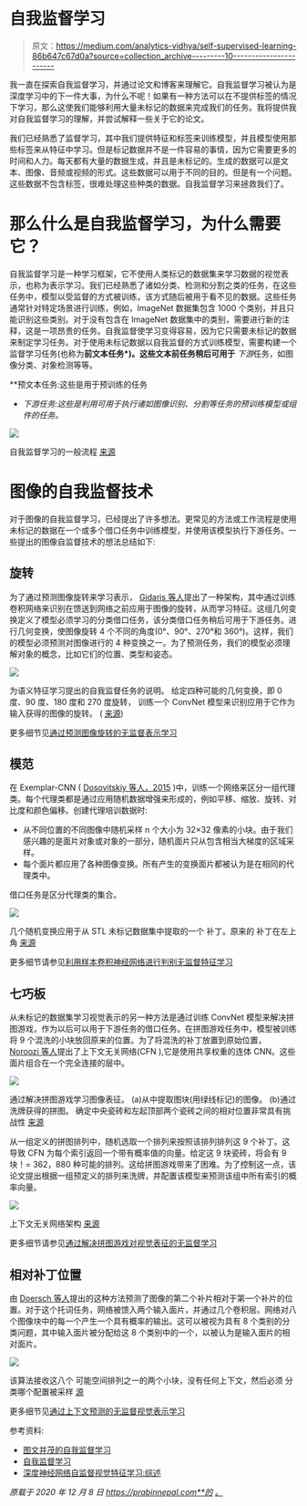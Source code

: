 # 自我监督学习

> 原文：<https://medium.com/analytics-vidhya/self-supervised-learning-86b647c67d0a?source=collection_archive---------10----------------------->

我一直在探索自我监督学习，并通过论文和博客来理解它。自我监督学习被认为是深度学习中的下一件大事，为什么不呢！如果有一种方法可以在不提供标签的情况下学习，那么这使我们能够利用大量未标记的数据来完成我们的任务。我将提供我对自我监督学习的理解，并尝试解释一些关于它的论文。

我们已经熟悉了监督学习，其中我们提供特征和标签来训练模型，并且模型使用那些标签来从特征中学习。但是标记数据并不是一件容易的事情，因为它需要更多的时间和人力。每天都有大量的数据生成，并且是未标记的。生成的数据可以是文本、图像、音频或视频的形式。这些数据可以用于不同的目的。但是有一个问题。这些数据不包含标签，很难处理这些种类的数据。自我监督学习来拯救我们了。

# 那么什么是自我监督学习，为什么需要它？

自我监督学习是一种学习框架，它不使用人类标记的数据集来学习数据的视觉表示，也称为表示学习。我们已经熟悉了诸如分类、检测和分割之类的任务，在这些任务中，模型以受监督的方式被训练，该方式随后被用于看不见的数据。这些任务通常针对特定场景进行训练，例如，ImageNet 数据集包含 1000 个类别，并且只能识别这些类别。对于没有包含在 ImageNet 数据集中的类别，需要进行新的注释，这是一项昂贵的任务。自我监督使学习变得容易，因为它只需要未标记的数据来制定学习任务。对于使用未标记数据以自我监督的方式训练模型，需要构建一个监督学习任务(也称为**前文本任务*)。这些文本前任务稍后可用于** *下游*任务，如图像分类、对象检测等等。

**预文本任务:这些是用于预训练的任务
* *下游任务:这些是利用可用于执行诸如图像识别、分割等任务的预训练模型或组件的任务。*

![](img/0352f30a7b66b2ef0871ead6c97a8bbb.png)

自我监督学习的一般流程
[来源](https://arxiv.org/pdf/1902.06162.pdf)

# 图像的自我监督技术

对于图像的自我监督学习，已经提出了许多想法。更常见的方法或工作流程是使用未标记的数据在一个或多个借口任务中训练模型，并使用该模型执行下游任务。一些提出的图像自监督技术的想法总结如下:

## 旋转

为了通过预测图像旋转来学习表示， [Gidaris 等人](https://arxiv.org/abs/1803.07728)提出了一种架构，其中通过训练卷积网络来识别在馈送到网络之前应用于图像的旋转，从而学习特征。这组几何变换定义了模型必须学习的分类借口任务，该分类借口任务稍后可用于下游任务。进行几何变换，使图像旋转 4 个不同的角度(0°、90°、270°和 360°)。这样，我们的模型必须预测对图像进行的 4 种变换之一。为了预测任务，我们的模型必须理解对象的概念，比如它们的位置、类型和姿态。

![](img/df680fc9e0cf0f0591b5f2b70cbc5a87.png)

为语义特征学习提出的自我监督任务的说明。
给定四种可能的几何变换，即 0 度、90 度、180 度和 270 度旋转，
训练一个 ConvNet 模型来识别应用于它作为输入获得的图像的旋转。
( [来源](https://arxiv.org/pdf/1803.07728.pdf))

更多细节见[通过预测图像旋转的无监督表示学习](https://arxiv.org/pdf/1803.07728.pdf)

## 模范

在 Exemplar-CNN ( [Dosovitskiy 等人，2015](https://arxiv.org/abs/1406.6909) )中，训练一个网络来区分一组代理类。每个代理类都是通过应用随机数据增强来形成的，例如平移、缩放、旋转、对比度和颜色偏移。创建代理培训数据时:

*   从不同位置的不同图像中随机采样 n 个大小为 32×32 像素的小块。由于我们感兴趣的是面片对象或对象的一部分，随机面片只从包含相当大梯度的区域采样。
*   每个面片都应用了各种图像变换。所有产生的变换面片都被认为是在相同的代理类中。

借口任务是区分代理类的集合。

![](img/726fc46403a852d8b4192c9a8c72f8e9.png)

几个随机变换应用于从 STL 未标记数据集中提取的一个
补丁。原来的
补丁在左上角
[来源](https://arxiv.org/pdf/1406.6909)

更多细节请参见[利用样本卷积神经网络进行判别无监督特征学习](https://arxiv.org/pdf/1406.6909.pdf)

## 七巧板

从未标记的数据集学习视觉表示的另一种方法是通过训练 ConvNet 模型来解决拼图游戏，作为以后可以用于下游任务的借口任务。在拼图游戏任务中，模型被训练将 9 个混洗的小块放回原来的位置。为了将混洗的补丁放置到原始位置， [Noroozi 等人](https://arxiv.org/pdf/1603.09246)提出了上下文无关网络(CFN ),它是使用共享权重的连体 CNN。这些面片组合在一个完全连接的层中。

![](img/e06d7bc002a4dac2b481ce09bd9f4c5c.png)

通过解决拼图游戏学习图像表征。
(a)从中提取图块(用绿线标记)的图像。
(b)通过洗牌获得的拼图。
确定中央瓷砖和左起顶部两个瓷砖之间的相对位置非常具有挑战性
[来源](https://arxiv.org/pdf/1603.09246.pdf)

从一组定义的拼图排列中，随机选取一个排列来按照该排列排列这 9 个补丁。这导致 CFN 为每个索引返回一个带有概率值的向量。给定这 9 块瓷砖，将会有 9 块！= 362，880 种可能的排列。这给拼图游戏带来了困难。为了控制这一点，该论文提出根据一组预定义的排列来洗牌，并配置该模型来预测该组中所有索引的概率向量。

![](img/4ff3179a427bf959e83db04a5b3ae89d.png)

上下文无关网络架构
[来源](https://arxiv.org/pdf/1603.09246.pdf)

更多细节请参见[通过解决拼图游戏对视觉表征的无监督学习](https://arxiv.org/pdf/1603.09246.pdf)

## 相对补丁位置

由 [Doersch 等人](https://arxiv.org/pdf/1505.05192)提出的这种方法预测了图像的第二个补片相对于第一个补片的位置。对于这个托词任务，网络被馈入两个输入面片，并通过几个卷积层。网络对八个图像块中的每一个产生一个具有概率的输出。这可以被视为具有 8 个类别的分类问题，其中输入面片被分配给这 8 个类别中的一个，以被认为是输入面片的相对面片。

![](img/038054380a2415db59df34de5b9e8d64.png)

该算法接收这八个
可能空间排列之一的两个小块，没有任何上下文，然后必须
分类哪个配置被采样
[源](https://arxiv.org/pdf/1505.05192.pdf)

更多细节见[通过上下文预测的无监督视觉表示学习](https://arxiv.org/pdf/1505.05192.pdf)

参考资料:

*   [图文并茂的自我监督学习](https://amitness.com/2020/02/illustrated-self-supervised-learning/)
*   [自我监督学习](https://lilianweng.github.io/lil-log/2019/11/10/self-supervised-learning.html)
*   [深度神经网络自监督视觉特征学习:综述](https://arxiv.org/abs/1902.06162)

*原载于 2020 年 12 月 8 日 https://prabinnepal.com**的* [*。*](https://prabinnepal.com/self-supervised-learning/)